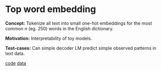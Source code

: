 # Top word embedding
**Concept:** Tokenize all text into small one-hot embeddings for the most common *n* (eg. 250) words in the English dictionary.

**Motivation:**
Interpretability of toy models.

**Test-cases:**
Can simple decoder LM predict simple observed patterns in text data.

[code](crates/top_word_embedding)
[data](https://github.com/Samyak2/toipe/blob/main/src/word_lists/top250)
